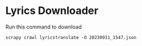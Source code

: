 # Lyrics Downloader

Run this command to download
```
scrapy crawl lyricstranslate -O 20230911_1547.json
```
